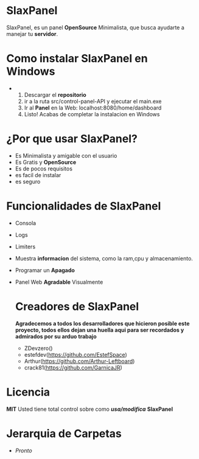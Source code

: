 # SlaxPanel

SlaxPanel, es un panel **OpenSource** Minimalista, que busca ayudarte a manejar tu **servidor**.

# Como instalar SlaxPanel en Windows
- 1. Descargar el **repositorio**
  2. ir a la ruta src/control-panel-API y ejecutar el main.exe
  3. Ir al **Panel** en la Web: localhost:8080/home/dashboard
  4. Listo! Acabas de completar la instalacion en Windows
  
# ¿Por que usar SlaxPanel?

- Es Minimalista y amigable con el usuario
- Es Gratis y **OpenSource**
- Es de pocos requisitos
- es facil de instalar
- es seguro

# Funcionalidades de SlaxPanel

- Consola
- Logs
- Limiters
- Muestra **informacion** del sistema, como la ram,cpu y almacenamiento.
- Programar un **Apagado**
- Panel Web **Agradable** Visualmente

  # Creadores de SlaxPanel

  **Agradecemos a todos los desarrolladores que hicieron posible este proyecto, todos ellos dejan una
  huella aqui para ser recordados y admirados por su arduo trabajo**

  - ZDevzero()
  - estefdev(https://github.com/EstefSpace)
  - Arthur(https://github.com/Arthur-Leftboard)
  - crack81(https://github.com/GarnicaJR)


# Licencia
****MIT****
Usted tiene total control sobre como ***usa/modifica*** **SlaxPanel**

# Jerarquia de Carpetas


- *Pronto*

